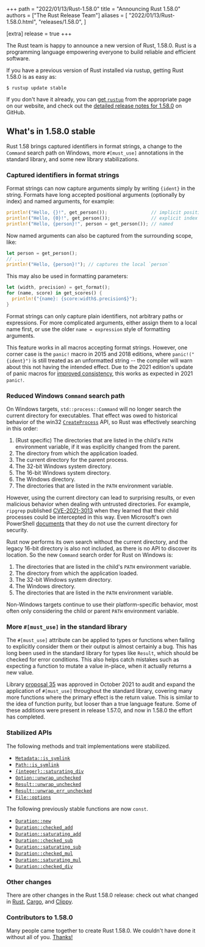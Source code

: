 +++
path = "2022/01/13/Rust-1.58.0"
title = "Announcing Rust 1.58.0"
authors = ["The Rust Release Team"]
aliases = [
    "2022/01/13/Rust-1.58.0.html",
    "releases/1.58.0",
]

[extra]
release = true
+++

The Rust team is happy to announce a new version of Rust, 1.58.0.
Rust is a programming language empowering everyone to build reliable and efficient software.

If you have a previous version of Rust installed via rustup, getting Rust 1.58.0 is as easy as:

```
$ rustup update stable
```

If you don't have it already, you can [get `rustup`][install]
from the appropriate page on our website, and check out the
[detailed release notes for 1.58.0][notes] on GitHub.

[install]: https://www.rust-lang.org/install.html
[notes]: https://github.com/rust-lang/rust/blob/master/RELEASES.md#version-1580-2022-01-13

## What's in 1.58.0 stable

Rust 1.58 brings captured identifiers in format strings, a change to the
`Command` search path on Windows, more `#[must_use]` annotations in the
standard library, and some new library stabilizations.

### Captured identifiers in format strings

Format strings can now capture arguments simply by writing `{ident}` in the
string. Formats have long accepted positional arguments (optionally by index)
and named arguments, for example:

```rust
println!("Hello, {}!", get_person());                // implicit position
println!("Hello, {0}!", get_person());               // explicit index
println!("Hello, {person}!", person = get_person()); // named
```

Now named arguments can also be captured from the surrounding scope, like:

```rust
let person = get_person();
// ...
println!("Hello, {person}!"); // captures the local `person`
```

This may also be used in formatting parameters:

```rust
let (width, precision) = get_format();
for (name, score) in get_scores() {
  println!("{name}: {score:width$.precision$}");
}
```

Format strings can only capture plain identifiers, not arbitrary paths or
expressions. For more complicated arguments, either assign them to a local name
first, or use the older `name = expression` style of formatting arguments.

This feature works in all macros accepting format strings. However, one corner
case is the `panic!` macro in 2015 and 2018 editions, where `panic!("{ident}")`
is still treated as an unformatted string -- the compiler will warn about this
not having the intended effect. Due to the 2021 edition's update of panic
macros for [improved consistency], this works as expected in 2021 `panic!`.

[improved consistency]: https://doc.rust-lang.org/stable/edition-guide/rust-2021/panic-macro-consistency.html

### Reduced Windows `Command` search path

On Windows targets, `std::process::Command` will no longer search the current
directory for executables. That effect was owed to historical behavior of the
win32 [`CreateProcess`] API, so Rust was effectively searching in this order:

1. (Rust specific) The directories that are listed in the child's `PATH`
   environment variable, if it was explicitly changed from the parent.
2. The directory from which the application loaded.
3. The current directory for the parent process.
4. The 32-bit Windows system directory.
5. The 16-bit Windows system directory.
6. The Windows directory.
7. The directories that are listed in the `PATH` environment variable.

However, using the current directory can lead to surprising results, or even
malicious behavior when dealing with untrusted directories. For example,
`ripgrep` published [CVE-2021-3013] when they learned that their child
processes could be intercepted in this way. Even Microsoft's own PowerShell
[documents][PS] that they do not use the current directory for security.

Rust now performs its own search without the current directory, and the legacy
16-bit directory is also not included, as there is no API to discover its
location. So the new `Command` search order for Rust on Windows is:

1. The directories that are listed in the child's `PATH` environment variable.
2. The directory from which the application loaded.
3. The 32-bit Windows system directory.
4. The Windows directory.
5. The directories that are listed in the `PATH` environment variable.

Non-Windows targets continue to use their platform-specific behavior, most
often only considering the child or parent `PATH` environment variable.

[`CreateProcess`]: https://docs.microsoft.com/en-us/windows/win32/api/processthreadsapi/nf-processthreadsapi-createprocessa
[CVE-2021-3013]: https://www.cve.org/CVERecord?id=CVE-2021-3013
[PS]: https://docs.microsoft.com/en-us/powershell/module/microsoft.powershell.core/about/about_command_precedence?view=powershell-7.2

### More `#[must_use]` in the standard library

The `#[must_use]` attribute can be applied to types or functions when failing
to explicitly consider them or their output is almost certainly a bug. This has
long been used in the standard library for types like `Result`, which should be
checked for error conditions. This also helps catch mistakes such as expecting
a function to mutate a value in-place, when it actually returns a new value.

Library [proposal 35] was approved in October 2021 to audit and expand the
application of `#[must_use]` throughout the standard library, covering many
more functions where the primary effect is the return value. This is similar
to the idea of function purity, but looser than a true language feature. Some
of these additions were present in release 1.57.0, and now in 1.58.0 the effort
has completed.

[proposal 35]: https://github.com/rust-lang/libs-team/issues/35

### Stabilized APIs

The following methods and trait implementations were stabilized.

- [`Metadata::is_symlink`]
- [`Path::is_symlink`]
- [`{integer}::saturating_div`]
- [`Option::unwrap_unchecked`]
- [`Result::unwrap_unchecked`]
- [`Result::unwrap_err_unchecked`]
- [`File::options`]

The following previously stable functions are now `const`.

- [`Duration::new`]
- [`Duration::checked_add`]
- [`Duration::saturating_add`]
- [`Duration::checked_sub`]
- [`Duration::saturating_sub`]
- [`Duration::checked_mul`]
- [`Duration::saturating_mul`]
- [`Duration::checked_div`]

[`Metadata::is_symlink`]: https://doc.rust-lang.org/stable/std/fs/struct.Metadata.html#method.is_symlink
[`Path::is_symlink`]: https://doc.rust-lang.org/stable/std/path/struct.Path.html#method.is_symlink
[`{integer}::saturating_div`]: https://doc.rust-lang.org/stable/std/primitive.i8.html#method.saturating_div
[`Option::unwrap_unchecked`]: https://doc.rust-lang.org/stable/std/option/enum.Option.html#method.unwrap_unchecked
[`Result::unwrap_unchecked`]: https://doc.rust-lang.org/stable/std/result/enum.Result.html#method.unwrap_unchecked
[`Result::unwrap_err_unchecked`]: https://doc.rust-lang.org/stable/std/result/enum.Result.html#method.unwrap_err_unchecked
[`File::options`]: https://doc.rust-lang.org/stable/std/fs/struct.File.html#method.options
[`Duration::new`]: https://doc.rust-lang.org/stable/std/time/struct.Duration.html#method.new
[`Duration::checked_add`]: https://doc.rust-lang.org/stable/std/time/struct.Duration.html#method.checked_add
[`Duration::saturating_add`]: https://doc.rust-lang.org/stable/std/time/struct.Duration.html#method.saturating_add
[`Duration::checked_sub`]: https://doc.rust-lang.org/stable/std/time/struct.Duration.html#method.checked_sub
[`Duration::saturating_sub`]: https://doc.rust-lang.org/stable/std/time/struct.Duration.html#method.saturating_sub
[`Duration::checked_mul`]: https://doc.rust-lang.org/stable/std/time/struct.Duration.html#method.checked_mul
[`Duration::saturating_mul`]: https://doc.rust-lang.org/stable/std/time/struct.Duration.html#method.saturating_mul
[`Duration::checked_div`]: https://doc.rust-lang.org/stable/std/time/struct.Duration.html#method.checked_div

### Other changes

There are other changes in the Rust 1.58.0 release: check out what changed in
[Rust](https://github.com/rust-lang/rust/blob/master/RELEASES.md#version-1580-2022-01-13),
[Cargo](https://doc.rust-lang.org/nightly/cargo/CHANGELOG.html#cargo-158-2022-01-13),
and [Clippy](https://github.com/rust-lang/rust-clippy/blob/master/CHANGELOG.md#rust-158).

### Contributors to 1.58.0

Many people came together to create Rust 1.58.0.
We couldn't have done it without all of you.
[Thanks!](https://thanks.rust-lang.org/rust/1.58.0/)
